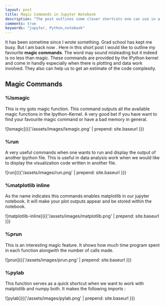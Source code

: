 ```yaml
---
layout: post
title: Magic Commands in Jupyter Notebook
description: "The post outlines some clever shortcuts one can use in a jupyter notebook"
comments: true
keywords: "jupyter, Python,notebook"
---
```


It has been sometime since I wrote something. Grad school has kept me busy. But I am back now . Here in this short post I would like to outline my favourite **magic commands**. The word may sound misleading but it indeed is no less than magic. These commands are provided by the IPython kernel and come in handly especially when there is plotting and data work involved. They also can help us to get an estimate of the code complexity.

## Magic Commands


### %lsmagic

This is my goto magic function. This command outputs all the available magic functions in the Ipython-Kernel. A very good bet if you have want to find your favourite 
magic command or have a bad memory in general.

![lsmagic]({{'/assets/images/lsmagic.png' | prepend: site.baseurl }})

### %run

A very useful commands when one wants to run and display the output of another Ipython file. This is useful in data analysis work when we would like to display the visualization code written in another file.

![run]({{'/assets/images/run.png' | prepend: site.baseurl }})

### %matplotlib inline

As the name indicates this commands enables matplotlib in our jupyter notebook. It will make your plot outputs appear and be stored within the notebook.

![matplotlib-inline]({{'/assets/images/matplotlib.png' | prepend: site.baseurl }})


### %prun

This is an interesting magic feature. It shows how much time program spent in each function alongwith the number of calls made.

![prun]({{'/assets/images/prun.png' | prepend: site.baseurl }})

### %pylab

This function serves as a quick shortcut when we want to work with matplotlib and numpy both. It makes the following imports :

![pylab]({{'/assets/images/pylab.png' | prepend: site.baseurl }})











